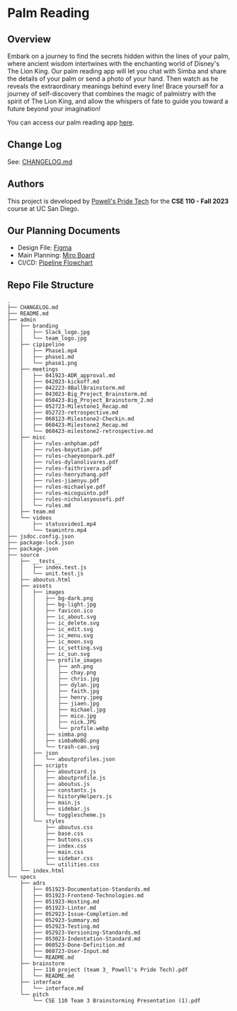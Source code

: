 # Palm Reading
## Overview

Embark on a journey to find the secrets hidden within the lines of your palm, where ancient wisdom intertwines with the enchanting world of Disney's The Lion King. Our palm reading app will let you chat with Simba and share the details of your palm or send a photo of your hand. Then watch as he reveals the extraordinary meanings behind every line! Brace yourself for a journey of self-discovery that combines the magic of palmistry with the spirit of The Lion King, and allow the whispers of fate to guide you toward a future beyond your imagination! 

You can access our palm reading app [here](https://cse110-sp23-group3.github.io/cse110-sp23-group3/source/).

## Change Log

See:
[CHANGELOG.md](./CHANGELOG.md)

## Authors

This project is developed by [Powell's Pride Tech](./admin/team.md) for the **CSE 110 - Fall 2023** course at UC San Diego. 

## Our Planning Documents
- Design File: [Figma](https://www.figma.com/file/baHcz99UEOscS9AGL6Szx2/Palm-Reading?type=design&node-id=104%3A147&t=HR9pgTiOpjxXK0OA-1)
- Main Planning: [Miro Board](https://miro.com/app/board/uXjVMN1qypo=/)
- CI/CD: [Pipeline Flowchart](https://miro.com/app/board/uXjVMGkxIeA=/)

## Repo File Structure

```
.
├── CHANGELOG.md
├── README.md
├── admin
│   ├── branding
│   │   ├── Slack_logo.jpg
│   │   └── team_logo.jpg
│   ├── cipipeline
│   │   ├── Phase1.mp4
│   │   ├── phase1.md
│   │   └── phase1.png
│   ├── meetings
│   │   ├── 041923-ADR_approval.md
│   │   ├── 042023-kickoff.md
│   │   ├── 042223-8BallBrainstorm.md
│   │   ├── 043023-Big_Project_Brainstorm.md
│   │   ├── 050423-Big_Project_Brainstorm_2.md
│   │   ├── 052723-Milestone1_Recap.md
│   │   ├── 052723-retrospective.md
│   │   ├── 060123-Milestone2-Checkin.md
│   │   ├── 060423-Milestone2_Recap.md
│   │   └── 060423-milestone2-retrospective.md
│   ├── misc
│   │   ├── rules-anhpham.pdf
│   │   ├── rules-boyutian.pdf
│   │   ├── rules-chaeyeonpark.pdf
│   │   ├── rules-dylanolivares.pdf
│   │   ├── rules-faithrivera.pdf
│   │   ├── rules-henryzhang.pdf
│   │   ├── rules-jiaenyu.pdf
│   │   ├── rules-michaelye.pdf
│   │   ├── rules-micoguinto.pdf
│   │   ├── rules-nicholasyousefi.pdf
│   │   └── rules.md
│   ├── team.md
│   └── videos
│       ├── statusvideo1.mp4
│       └── teamintro.mp4
├── jsdoc.config.json
├── package-lock.json
├── package.json
├── source
│   ├── __tests__
│   │   ├── index.test.js
│   │   └── unit.test.js
│   ├── aboutus.html
│   ├── assets
│   │   ├── images
│   │   │   ├── bg-dark.png
│   │   │   ├── bg-light.jpg
│   │   │   ├── favicon.ico
│   │   │   ├── ic_about.svg
│   │   │   ├── ic_delete.svg
│   │   │   ├── ic_edit.svg
│   │   │   ├── ic_menu.svg
│   │   │   ├── ic_moon.svg
│   │   │   ├── ic_setting.svg
│   │   │   ├── ic_sun.svg
│   │   │   ├── profile_images
│   │   │   │   ├── anh.png
│   │   │   │   ├── chay.png
│   │   │   │   ├── chris.jpg
│   │   │   │   ├── dylan.jpg
│   │   │   │   ├── faith.jpg
│   │   │   │   ├── henry.jpeg
│   │   │   │   ├── jiaen.jpg
│   │   │   │   ├── michael.jpg
│   │   │   │   ├── mico.jpg
│   │   │   │   ├── nick.JPG
│   │   │   │   └── profile.webp
│   │   │   ├── simba.png
│   │   │   ├── simbaNoBG.png
│   │   │   └── trash-can.svg
│   │   ├── json
│   │   │   └── aboutprofiles.json
│   │   ├── scripts
│   │   │   ├── aboutcard.js
│   │   │   ├── aboutprofile.js
│   │   │   ├── aboutus.js
│   │   │   ├── constants.js
│   │   │   ├── historyHelpers.js
│   │   │   ├── main.js
│   │   │   ├── sidebar.js
│   │   │   └── togglescheme.js
│   │   └── styles
│   │       ├── aboutus.css
│   │       ├── base.css
│   │       ├── buttons.css
│   │       ├── index.css
│   │       ├── main.css
│   │       ├── sidebar.css
│   │       └── utilities.css
│   └── index.html
└── specs
    ├── adrs
    │   ├── 051923-Documentation-Standards.md
    │   ├── 051923-Frontend-Technologies.md
    │   ├── 051923-Hosting.md
    │   ├── 051923-Linter.md
    │   ├── 052923-Issue-Completion.md
    │   ├── 052923-Summary.md
    │   ├── 052923-Testing.md
    │   ├── 052923-Versioning-Standards.md
    │   ├── 053023-Indentation-Standard.md
    │   ├── 060523-Done-Definition.md
    │   ├── 060723-User-Input.md
    │   └── README.md
    ├── brainstorm
    │   ├── 110 project (team 3_ Powell's Pride Tech).pdf
    │   └── README.md
    ├── interface
    │   └── interface.md
    └── pitch
        └── CSE 110 Team 3 Brainstorming Presentation (1).pdf
```
